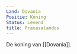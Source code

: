 ```yaml
---
Land: Dovania
Positie: Koning
Status: Levend
title: Praxasalandos
---
```


De koning van [[Dovania]].